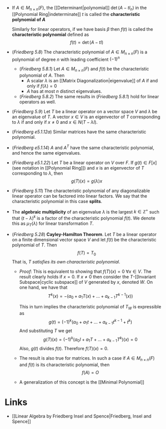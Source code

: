 * If $A\in M_{n\times n}(F)$, the [[Determinant|polynomial]] $\det(A-tI_n)$ in the [[Polynomial Ring|indeterminate]] $t$ is called the **characteristic polynomial of $A$**
  
  Similarly for linear operators, if we have basis $\beta$ then $f(t)$ is called the **characteristic polynomial** defined as
  $$
  f(t) = \det(A-tI)
  $$

* (*Friedberg 5.8*) The characteristic polynomial of $A\in M_{n\times n}(F)$ is a polynomial of degree $n$ with leading coefficient $(-1)^n$
	* (*Friedberg 5.8.1*) Let $A\in M_{n\times n}(F)$ and $f(t)$ be the characteristic polynomial of $A$. Then
		* A scalar $\lambda$ is an [[Matrix Diagonalization|eigenvalue]] of $A$ if and only if $f(\lambda) = 0$
		* $A$ has at most $n$ distinct eigenvalues.
	* (*Friedberg 5.8.2*) The same results in (*Friedberg 5.8.1*) hold for linear operators as well.

* (*Friedberg 5.9*) Let $T$ be a linear operator on a vector space $V$ and $\lambda$ be an eigenvalue of $T$. A vector $x\in V$ is an eigenvector of $T$ corresponding to $\lambda$ if and only if $x\ne 0$ and $x\in N(T-\lambda I)$. 

* (*Friedberg e5.1.12a*) Similar matrices have the same characteristic polynomial.
* (*Friedberg e5.1.14*) $A$ and $A^T$ have the same characteristic polynomial, and hence the same eigenvalues.

* (*Friedberg e5.1.22*) Let $T$ be a linear operator on $V$ over $F$. If $g(t)\in F[x]$ (see notation in [[Polynomial Ring]]) and $x$ is an eigenvector of $T$ corresponding to $\lambda$, then 
  $$
  g(T)(x) = g(\lambda)x
  $$
* (*Friedberg 5.11*) The characteristic polynomial of any diagonalizable linear operator can be factored into linear factors. We say that the characteristic polynomial in this case **splits**.
 * The **algebraic multiplicity** of an eigenvalue $\lambda$ is the largest $k\in \mathbb{Z}^+$ such that $(t-\lambda)^k$ is a factor of the characteristic polynomial $f(t)$. We denote this as $\mu_T(\lambda)$ for linear transformation $T$.

* (*Friedberg 5.28*) **Cayley-Hamilton Theorem**. Let $T$ be a linear operator on a finite dimensional vector space $V$ and let $f(t)$ be the characteristic polynomial of $T$. Then
  $$
  f(T) = T_0
  $$
  That is, $T$ *satisfies its own characteristic polynomial*.
	* *Proof*: This is equivalent to showing that $f(T)(x)=0$ $\forall x\in V$. The result clearly holds if $x=0$. If $x\ne 0$ then consider the $T$-[[Invariant Subspace|cyclic subspace]] of $V$ generated by $x$, denoted $W$. On one hand, we have that 
	  $$
	  T^k(x) = -(a_0 + a_1T(x) + \dots + a_{k-1}T^{k-1}(x))
	  $$
	  
	  This in turn implies the characteristic polynomial of $T_W$ is expressible as 
	  $$
	  g(t) = (-1)^k (a_0 +a_1t +\dots + a_{k-1} t^{k-1} + t^k)
	  $$
	  And substituting $T$ we get
	  $$
	  g(T)(x) = (-1)^k (a_0 I + a_1 T + \dots + a_{k-1}T^k)(x) = 0
	  $$
	  Also, $g(t)$ divides $f(t)$. Therefore $f(T)(x)=0$. 
	* The result is also true for matrices. In such a case if $A\in M_{n\times n}(F)$ and $f(t)$ is its characteristic polynomial, then 
	  $$
	  f(A) = O
	  $$
	* A generalization of this concept is the [[Minimal Polynomial]]

# Links
* [[Linear Algebra by Friedberg Insel and Spence|Friedberg, Insel and Spence]]